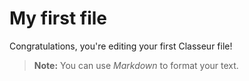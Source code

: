 # My first file

Congratulations, you're editing your first Classeur file!

> **Note:** You can use *Markdown* to format your text. 

<!--stackedit_data:
eyJoaXN0b3J5IjpbLTIwNDE2MTI4NzJdfQ==
-->